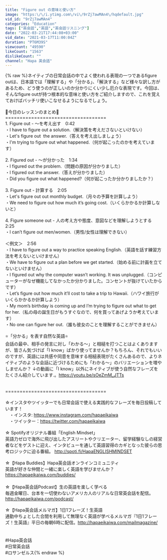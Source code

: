 ```yaml
---
title: "Figure out の意味と使い方"
image: "https:\/\/i.ytimg.com\/vi\/9rZj7awMAn4\/hqdefault.jpg"
vid_id: "9rZj7awMAn4"
categories: "Education"
tags: ["英会話","英語","英会話リスニング"]
date: "2022-03-21T17:44:08+03:00"
vid_date: "2021-03-17T11:00:04Z"
duration: "PT6M39S"
viewcount: "49590"
likeCount: "1563"
dislikeCount: ""
channel: "Hapa 英会話"
---
```

{% raw %}ネイティブの日常会話の中でよく使われる表現の一つであるfigure outは、日本語では「理解する」や「分かる」、「解決する」など様々な訳し方があるため、どう使うのが正しいのか分かりにくい少し厄介な表現です。今回は、そんなfigure outが持つ根本的な意味と使い方をご紹介しますので、これを覚えておけばバッチリ使いこなせるようになるでしょう。<br /><br />📝今日のレッスンのまとめ📝<br />===================================<br />1. Figure out - 〜を考え出す　0:42<br />・I have to figure out a solution.（解決策を考えださないといけない）<br />・Let's figure out  the answer.（答えを考え出しましょう） <br />・I'm trying to figure out what happened.（何が起こったのかを考えています）<br /><br />2. Figured out - 〜が分かった　1:34<br />・I figured out the problem.（問題の原因が分かりました）<br />・I figured out the answer.（答えが分かりました）<br />・Did you figure out what happened?（何が起こったか分かりましたか？）<br /><br />3. Figure out - 計算する　2:05<br />・Let's figure out out monthly budget.（月々の予算を計算しよう）<br />・We need to figure out how much it’s going cost.（いくらかかるか計算しないと）<br /><br />4. Figure someone out - 人の考え方や態度、意図などを理解しようとする　2:25<br />・I can’t figure out men/women.（男性/女性は理解できない）<br /><br />＜例文＞　2:56<br />・I have to figure out a way to practice speaking English.（英語を話す練習方法を考えないといけません）<br />・We have to figure out a plan before we get started.（始める前に計画を立てないといけません）<br />・I figured out why the computer wasn’t working. It was unplugged.（コンピューターがなぜ機能してなかったか分かりました。コンセントが抜けていたからです）<br />・Let’s figure out how much it’ll cost to take a trip to Hawaii.（ハワイ旅行がいくらかかるか計算しよう）<br />・My mom’s birthday is coming up and I’m trying to figure out what to get for her.（私の母の誕生日がもうすぐなので、何を買ってあげようか考えています）<br />・No one can figure her out.（誰も彼女のことを理解することができません）<br /><br />⭐️「分かる」を表す自然な英語⭐️<br />会話の最中、相手の発言に対し「わかる～」と相槌を打つことはよくありますが、皆さん気づけば「I know」ばかり使ってませんか？もちろん、それでもいいのですが、英語には共感や同意を意味する相槌表現がたくさんあるので、よりネイティブのような会話に近づけるためにも「わかる～」のバリエーションを増やしませんか？ ↓の動画に「I know」以外にネイティブが使う自然なフレーズをたくさん紹介しています.。<a rel="nofollow" target="blank" href="https://youtu.be/sOeZmM_JTTs">https://youtu.be/sOeZmM_JTTs</a><br /><br /><br />===================================<br /><br />☆インスタやツイッターでも日常会話で使える実践的なフレーズを毎日投稿しています！<br />　・インスタ: <a rel="nofollow" target="blank" href="https://www.instagram.com/hapaeikaiwa">https://www.instagram.com/hapaeikaiwa</a><br />　・ツイッター：<a rel="nofollow" target="blank" href="https://twitter.com/hapaeikaiwa">https://twitter.com/hapaeikaiwa</a><br /><br />☆ Spotifyオリジナル番組「English Mindset」<br />英語力ゼロで海外に飛び出したアスリートやクリエーター、留学経験なしの経営者などをゲストに迎え、インタビューを通して英語習得のカギとなった彼らの思考ロジックに迫る番組。 <a rel="nofollow" target="blank" href="http://spoti.fi/HapaENGLISHMINDSET">http://spoti.fi/HapaENGLISHMINDSET</a><br /><br />☆【Hapa Buddies】Hapa英会話オンラインコミュニティ<br />英語が好きな仲間と一緒に楽しく英語を学びませんか？<br /><a rel="nofollow" target="blank" href="https://hapaeikaiwa.com/buddies/">https://hapaeikaiwa.com/buddies/</a><br />　<br />☆【Hapa英会話Podcast】生の英語を楽しく学べる<br />毎週金曜日、台本を一切使わないアメリカ人のリアルな日常英会話を配信。<br /><a rel="nofollow" target="blank" href="http://hapaeikaiwa.com/podcast/">http://hapaeikaiwa.com/podcast/</a><br /><br />☆【Hapa英会話メルマガ】1日1フレーズ！生英語<br />通勤中ちょとした合間を利用して無理なく英語が学べるメルマガ『1日1フレーズ！生英語』平日の毎朝6時に配信。<a rel="nofollow" target="blank" href="http://hapaeikaiwa.com/mailmagazine/">http://hapaeikaiwa.com/mailmagazine/</a><br />　<br /><br />#Hapa英会話 <br />#日常英会話 <br />#ロサンゼルス{% endraw %}
